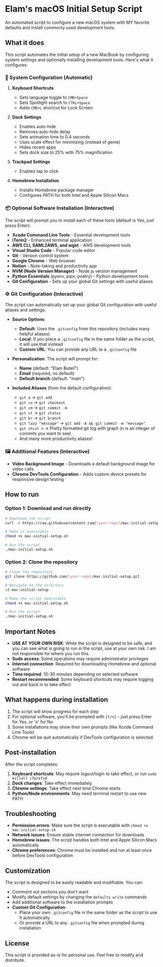 # Elam's macOS Initial Setup Script

An automated script to configure a new macOS system with MY favorite defaults and install commonly used development tools.

## What it does

This script automates the initial setup of a new MacBook by configuring system settings and optionally installing development tools. Here's what it configures:

### 🎯 System Configuration (Automatic)

1. **Keyboard Shortcuts**
   - Sets language toggle to `CMD+Space`
   - Sets Spotlight search to `CTRL+Space`
   - Adds `CMD+L` shortcut for Lock Screen

2. **Dock Settings**
   - Enables auto-hide
   - Removes auto-hide delay
   - Sets animation time to 0.4 seconds
   - Uses scale effect for minimizing (instead of genie)
   - Hides recent apps
   - Sets dock size to 25% with 75% magnification

3. **Trackpad Settings**
   - Enables tap to click

4. **Homebrew Installation**
   - Installs Homebrew package manager
   - Configures PATH for both Intel and Apple Silicon Macs

### 📦 Optional Software Installation (Interactive)

The script will prompt you to install each of these tools (default is Yes, just press Enter):

- **Xcode Command Line Tools** - Essential development tools
- **iTerm2** - Enhanced terminal application
- **AWS CLI, SAML2AWS, and wget** - AWS development tools
- **Visual Studio Code** - Popular code editor
- **Git** - Version control system
- **Google Chrome** - Web browser
- **Notion** - Note-taking and productivity app
- **NVM (Node Version Manager)** - Node.js version management
- **Python Essentials** (pyenv, pipx, poetry) - Python development tools
- **Git Configuration** - Sets up your global Git settings with useful aliases

### ⚙️ Git Configuration (Interactive)

The script can automatically set up your global Git configuration with useful aliases and settings:

- **Source Options**:
  - **Default**: Uses the `.gitconfig` from this repository (includes many helpful aliases)
  - **Local**: If you place a `.gitconfig` file in the same folder as the script, it will use that instead
  - **Custom URL**: You can provide any URL to a `.gitconfig` file

- **Personalization**: The script will prompt for:
  - **Name** (default: "Elam Buteil")
  - **Email** (required, no default)
  - **Default branch** (default: "main")

- **Included Aliases** (from the default configuration):
  - `git a` → `git add`
  - `git co` → `git checkout`
  - `git cm` → `git commit -m`
  - `git st` → `git status`
  - `git br` → `git branch`
  - `git lazy "message"` → `git add -A && git commit -m "message"`
  - `git shist n` → Pretty formatted git log with graph (n is an integer of commits you want to see)
  - And many more productivity aliases!

### 🖼️ Additional Features (Interactive)

- **Video Background Image** - Downloads a default background image for video calls
- **Chrome DevTools Configuration** - Adds custom device presets for responsive design testing

## How to run

### Option 1: Download and run directly

```bash
# Download the script
curl -O https://raw.githubusercontent.com/[your-repo]/mac-initial-setup/main/mac-initial-setup.sh

# Make it executable
chmod +x mac-initial-setup.sh

# Run the script
./mac-initial-setup.sh
```

### Option 2: Clone the repository

```bash
# Clone the repository
git clone https://github.com/[your-repo]/mac-initial-setup.git

# Navigate to the directory
cd mac-initial-setup

# Make the script executable
chmod +x mac-initial-setup.sh

# Run the script
./mac-initial-setup.sh
```

## Important Notes

- **USE AT YOUR OWN RISK**: While the script is designed to be safe, and you can see what is going to run in the script, use at your own risk. I am not responsible for where you run this.
- **Sudo access**: Some operations may require administrator privileges
- **Internet connection**: Required for downloading Homebrew and optional software
- **Time required**: 10-30 minutes depending on selected software
- **Restart recommended**: Some keyboard shortcuts may require logging out and back in to take effect

## What happens during installation

1. The script will show progress for each step
2. For optional software, you'll be prompted with `[Y/n]` - just press Enter for Yes, or 'n' for No
3. Some installations may show their own prompts (like Xcode Command Line Tools)
4. Chrome will be quit automatically if DevTools configuration is selected

## Post-installation

After the script completes:

1. **Keyboard shortcuts**: May require logout/login to take effect, or run `sudo killall cfprefsd`
2. **Dock changes**: Take effect immediately
3. **Chrome settings**: Take effect next time Chrome starts
4. **Python/Node environments**: May need terminal restart to use new PATH

## Troubleshooting

- **Permission errors**: Make sure the script is executable with `chmod +x mac-initial-setup.sh`
- **Network issues**: Ensure stable internet connection for downloads
- **Homebrew issues**: The script handles both Intel and Apple Silicon Macs automatically
- **Chrome preferences**: Chrome must be installed and run at least once before DevTools configuration

## Customization

The script is designed to be easily readable and modifiable. You can:
- Comment out sections you don't want
- Modify default settings by changing the `defaults write` commands
- Add additional software to the installation prompts
- **Custom Git Configuration**: 
  - Place your own `.gitconfig` file in the same folder as the script to use it automatically
  - Or provide a URL to any `.gitconfig` file when prompted during installation

## License

This script is provided as-is for personal use. Feel free to modify and distribute.
